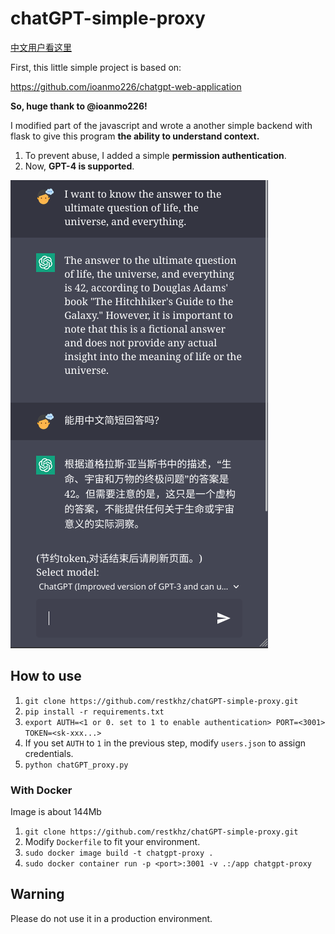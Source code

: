 # chatGPT-simple-proxy

[中文用户看这里](https://blog.restkhz.com/post/chatGPT-simple-proxy)

First, this little simple project is based on:

https://github.com/ioanmo226/chatgpt-web-application

**So, huge thank to @ioanmo226!**

I modified part of the javascript and wrote a another simple backend with flask to give this program **the ability to understand context.**

1. To prevent abuse, I added a simple **permission authentication**.
2. Now, **GPT-4 is supported**.

![chatGPT-simple-proxy-example](https://github.com/restkhz/blogImages/blob/main/img/Screenshot_20230411_085904.png?raw=true "chatGPT-simple-proxy-example")

## How to use

1. ```git clone https://github.com/restkhz/chatGPT-simple-proxy.git```
2. ```pip install -r requirements.txt```
3. ```export AUTH=<1 or 0. set to 1 to enable authentication> PORT=<3001>  TOKEN=<sk-xxx...>```
4. If you set `AUTH` to `1` in the previous step, modify `users.json` to assign credentials.
5. ```python chatGPT_proxy.py```

### With Docker

Image is about 144Mb

1. ```git clone https://github.com/restkhz/chatGPT-simple-proxy.git```
2. Modify `Dockerfile` to fit your environment.
3. ```sudo docker image build -t chatgpt-proxy .```
4. ```sudo docker container run -p <port>:3001 -v .:/app chatgpt-proxy```

## Warning

Please do not use it in a production environment.